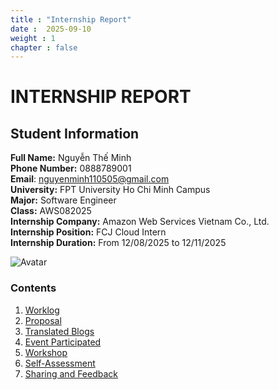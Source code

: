 ```yaml
---
title : "Internship Report"
date :  2025-09-10 
weight : 1 
chapter : false
---
```

# INTERNSHIP REPORT

## Student Information

**Full Name:** Nguyễn Thế Minh <br>
**Phone Number:** 0888789001 <br>
**Email**: nguyenminh110505@gmail.com <br>
**University:** FPT University Ho Chi Minh Campus <br>
**Major:** Software Engineer <br>
**Class:** AWS082025 <br>
**Internship Company:** Amazon Web Services Vietnam Co., Ltd. <br>
**Internship Position:** FCJ Cloud Intern <br>
**Internship Duration:** From 12/08/2025 to 12/11/2025 <br>

![Avatar](/images/Avatar.jpg)

### Contents

 1. [Worklog](1-Worklog/)
 2. [Proposal](2-Proposal/)
 3. [Translated Blogs](3-Translated-Blogs/)
 4. [Event Participated](4-Event-Participated/)
 5. [Workshop](5-Workshop/)
 6. [Self-Assessment](6-Self-Assessment/)
 7. [Sharing and Feedback](7-Sharing-And-Feedback/)
